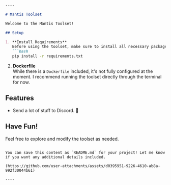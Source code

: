 ```markdown

----

# Mantis Toolset

Welcome to the Mantis Toolset!

## Setup

1. **Install Requirements**  
   Before using the toolset, make sure to install all necessary packages from the `requirements.txt` file:
   ```bash
   pip install -r requirements.txt
   ```

2. **Dockerfile**  
   While there is a `Dockerfile` included, it's not fully configured at the moment. I recommend running the toolset directly through the terminal for now.

## Features

- Send a lot of stuff to Discord. 🎉

## Have Fun!  
Feel free to explore and modify the toolset as needed.
```

You can save this content as `README.md` for your project! Let me know if you want any additional details included.

(https://github.com/user-attachments/assets/d0395951-9226-4610-ab8a-992f30044b61)

----
